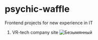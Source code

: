 # psychic-waffle
Frontend projects for new experience in IT

1. VR-tech company site
   ![Безымянный](https://github.com/MorgooN/psychic-waffle/assets/54379419/b7c4560e-166d-4202-a55b-5b95050fdc92)


